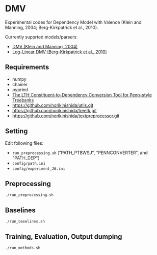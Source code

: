 # DMV

Experimental codes for Dependency Model with Valence (Klein and Manning, 2004; Berg-Kirkpatrick et al., 2010).

Currently supprted models/parsers:

- [DMV (Klein and Manning, 2004)](https://dl.acm.org/citation.cfm?id=1219016)
- [Log-Linear DMV (Berg-Kirkpatrick et al., 2010)](https://aclweb.org/anthology/N10-1083)

## Requirements ##

- numpy
- chainer
- pyprind
- [The LTH Constituent-to-Dependency Conversion Tool for Penn-style Treebanks](http://nlp.cs.lth.se/software/treebank_converter)
- https://github.com/norikinishida/utils.git
- https://github.com/norikinishida/treetk.git
- https://github.com/norikinishida/textpreprocessor.git

## Setting ##

Edit following files:

- ```run_preprocessing.sh``` ("PATH\_PTBWSJ", "PENNCONVERTER", and "PATH\_DEP")
- ```config/path.ini```
- ```config/experiment_26.ini```

## Preprocessing ##

```
./run_preprocessing.sh
```

## Baselines ##

```
./run_baselines.sh
```

## Training, Evaluation, Output dumping ##

```
./run_methods.sh
```


